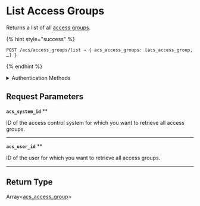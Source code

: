 # List Access Groups

Returns a list of all [access groups](https://docs.seam.co/latest/capability-guides/access-systems/assigning-users-to-access-groups).

{% hint style="success" %}
```
POST /acs/access_groups/list ⇒ { acs_access_groups: [acs_access_group, …] }
```
{% endhint %}

<details>

<summary>Authentication Methods</summary>

- API key
- Personal access token
  <br>Must also include the `seam-workspace` header in the request.
</details>

## Request Parameters

**`acs_system_id`** **

ID of the access control system for which you want to retrieve all access groups.

---

**`acs_user_id`** **

ID of the user for which you want to retrieve all access groups.

---


## Return Type

Array<[acs\_access\_group](./)>
